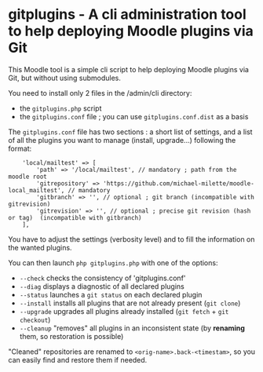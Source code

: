 # gitplugins - A cli administration tool to help deploying Moodle plugins via Git

This Moodle tool is a simple cli script to help deploying Moodle plugins via Git,
but without using submodules.

You need to install only 2 files in the /admin/cli directory:
- the `gitplugins.php` script
- the `gitplugins.conf` file ; you can use `gitplugins.conf.dist` as a basis

The `gitplugins.conf` file has two sections : a short list of settings, and
a list of all the plugins you want to manage (install, upgrade...) following the format:
```
    'local/mailtest' => [
        'path' => '/local/mailtest', // mandatory ; path from the moodle root
        'gitrepository' => 'https://github.com/michael-milette/moodle-local_mailtest', // mandatory
        'gitbranch' => '', // optional ; git branch (incompatible with gitrevision)
        'gitrevision' => '', // optional ; precise git revision (hash or tag)  (incompatible with gitbranch)
    ],
```

You have to adjust the settings (verbosity level) and to fill the information on the wanted plugins.

You can then launch `php gitplugins.php` with one of the options:

* `--check` checks the consistency of 'gitplugins.conf'
* `--diag` displays a diagnostic of all declared plugins
* `--status` launches a `git status` on each declared plugin
* `--install` installs all plugins that are not already present (`git clone`)
* `--upgrade` upgrades all plugins already installed (`git fetch` + `git checkout`)
* `--cleanup` "removes" all plugins in an inconsistent state (by **renaming** them, so restoration is possible)

"Cleaned" repositories are renamed to `<orig-name>.back-<timestam>`, so you can
easily find and restore them if needed.
